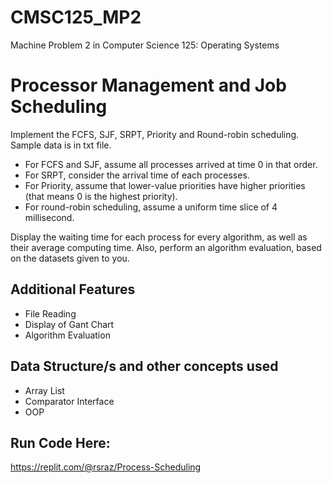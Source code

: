 # CMSC125_MP2

Machine Problem 2 in Computer Science 125: Operating Systems

# Processor Management and Job Scheduling

Implement the FCFS, SJF, SRPT, Priority and Round-robin scheduling. Sample data is in txt file.
- For FCFS and SJF, assume all processes arrived at time 0 in that order.
- For SRPT, consider the arrival time of each processes.
- For Priority, assume that lower-value priorities have higher priorities (that means 0 is the highest priority).
- For round-robin scheduling, assume a uniform time slice of 4 millisecond.

Display the waiting time for each process for every algorithm, as well as their average computing time. Also, perform an algorithm evaluation, based on the datasets given to you.

## Additional Features

- File Reading
- Display of Gant Chart
- Algorithm Evaluation

## Data Structure/s and other concepts used

- Array List
- Comparator Interface
- OOP 

## Run Code Here: 
https://replit.com/@rsraz/Process-Scheduling
